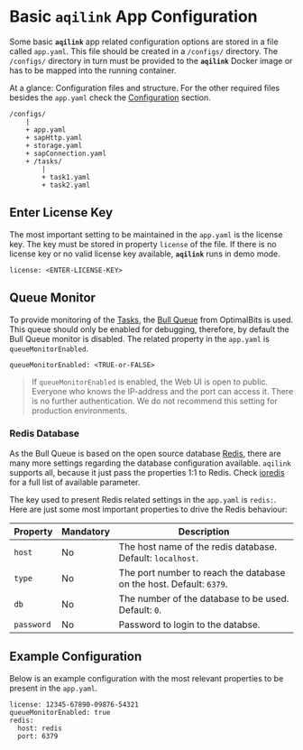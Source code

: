 # Basic `aqilink` App Configuration
Some basic **`aqilink`** app related configuration options are stored in a file called `app.yaml`. This file should be created in a `/configs/` directory. The `/configs/` directory in turn must be provided to the **`aqilink`** Docker image or has to be mapped into the running container. 

At a glance: Configuration files and structure. For the other required files besides the `app.yaml` check the [Configuration](../configuration/) section.
```
/configs/
    |
    + app.yaml
    + sapHttp.yaml
    + storage.yaml
    + sapConnection.yaml        
    + /tasks/
        |
        + task1.yaml
        + task2.yaml
```


## Enter License Key
The most important setting to be maintained in the `app.yaml` is the license key. The key must be stored in property `license` of the file. If there is no license key or no valid license key available, **`aqilink`** runs in demo mode.

```
license: <ENTER-LICENSE-KEY>
```

## Queue Monitor
To provide monitoring of the [Tasks](../configuration/aqishare/tasks.md), the [Bull Queue](https://optimalbits.github.io/bull/) from OptimalBits is used. This queue should only be enabled for debugging, therefore, by default the Bull Queue monitor is disabled. The related property in the `app.yaml` is `queueMonitorEnabled`.

```
queueMonitorEnabled: <TRUE-or-FALSE>
```

> If `queueMonitorEnabled` is enabled, the Web UI is open to public. Everyone who knows the IP-address and the port can access it. There is no further authentication. We do not recommend this setting for production environments.

### Redis Database
As the Bull Queue is based on the open source database [Redis](https://redis.io), there are many more settings regarding the database configuration available. `aqilink` supports all, because it just pass the properties 1:1 to Redis. Check [ioredis](https://github.com/luin/ioredis/blob/v4/API.md) for a full list of available parameter.

The key used to present Redis related settings in the `app.yaml` is `redis:`.
Here are just some most important properties to drive the Redis behaviour:

| Property      | Mandatory | Description |
| ----------- | ----------- |----------- |
| ``host`` | No | The host name of the redis database. Default: `localhost`. | 
| ``type`` | No | The port number to reach the database on the host. Default: `6379`.   |  
| ``db`` | No | The number of the database to be used. Default: `0`.   |  
| ``password`` | No | Password to login to the databse.   |  

## Example Configuration
Below is an example configuration with the most relevant properties to be present in the `app.yaml`.

```
license: 12345-67890-09876-54321
queueMonitorEnabled: true
redis:
  host: redis
  port: 6379
```